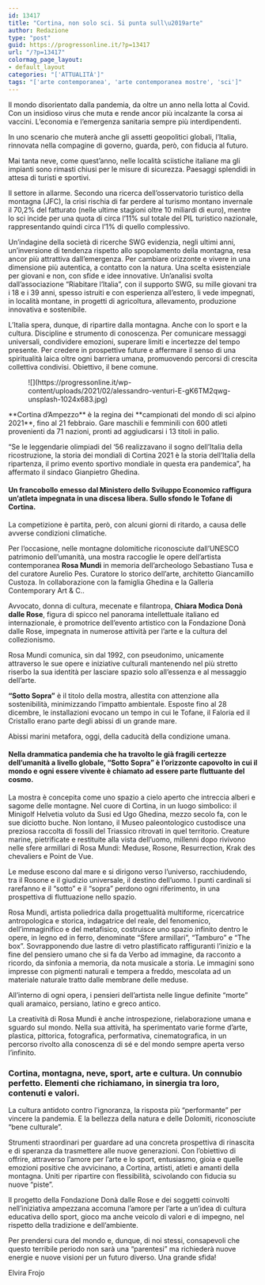 ```yaml
---
id: 13417
title: "Cortina, non solo sci. Si punta sull\u2019arte"
author: Redazione
type: "post"
guid: https://progressonline.it/?p=13417
url: "/?p=13417"
colormag_page_layout:
- default_layout
categories: "['ATTUALITÀ']"
tags: "['arte contemporanea', 'arte contemporanea mostre', 'sci']"
---
```


Il mondo disorientato dalla pandemia, da oltre un anno nella lotta al Covid. Con un insidioso virus che muta e rende ancor più incalzante la corsa ai vaccini. L’economia e l’emergenza sanitaria sempre più interdipendenti.

In uno scenario che muterà anche gli assetti geopolitici globali, l’Italia, rinnovata nella compagine di governo, guarda, però, con fiducia al futuro.

Mai tanta neve, come quest’anno, nelle località sciistiche italiane ma gli impianti sono rimasti chiusi per le misure di sicurezza. Paesaggi splendidi in attesa di turisti e sportivi.

Il settore in allarme. Secondo una ricerca dell’osservatorio turistico della montagna (JFC), la crisi rischia di far perdere al turismo montano invernale il 70,2% del fatturato (nelle ultime stagioni oltre 10 miliardi di euro), mentre lo sci incide per una quota di circa l’11% sul totale del PIL turistico nazionale, rappresentando quindi circa l’1% di quello complessivo.

Un’indagine della società di ricerche SWG evidenzia, negli ultimi anni, un’inversione di tendenza rispetto allo spopolamento della montagna, resa ancor più attrattiva dall’emergenza. Per cambiare orizzonte e vivere in una dimensione più autentica, a contatto con la natura. Una scelta esistenziale per giovani e non, con sfide e idee innovative. Un’analisi svolta dall’associazione “Riabitare l’Italia”, con il supporto SWG, su mille giovani tra i 18 e i 39 anni, spesso istruiti e con esperienza all’estero, li vede impegnati, in località montane, in progetti di agricoltura, allevamento, produzione innovativa e sostenibile.

L’Italia spera, dunque, di ripartire dalla montagna. Anche con lo sport e la cultura. Discipline e strumento di conoscenza. Per comunicare messaggi universali, condividere emozioni, superare limiti e incertezze del tempo presente. Per credere in prospettive future e affermare il senso di una spiritualità laica oltre ogni barriera umana, promuovendo percorsi di crescita collettiva condivisi. Obiettivo, il bene comune.

<div class="wp-block-image"><figure class="alignleft is-resized">![](https://progressonline.it/wp-content/uploads/2021/02/alessandro-venturi-E-gK6TM2qwg-unsplash-1024x683.jpg)</figure></div>**Cortina d’Ampezzo** è la regina dei **campionati del mondo di sci alpino 2021**, fino al 21 febbraio. Gare maschili e femminili con 600 atleti provenienti da 71 nazioni, pronti ad aggiudicarsi i 13 titoli in palio.

“Se le leggendarie olimpiadi del ‘56 realizzavano il sogno dell’Italia della ricostruzione, la storia dei mondiali di Cortina 2021 è la storia dell’Italia della ripartenza, il primo evento sportivo mondiale in questa era pandemica”, ha affermato il sindaco Gianpietro Ghedina.

#### Un francobollo emesso dal Ministero dello Sviluppo Economico raffigura un’atleta impegnata in una discesa libera. Sullo sfondo le Tofane di Cortina.

La competizione è partita, però, con alcuni giorni di ritardo, a causa delle avverse condizioni climatiche.

Per l’occasione, nelle montagne dolomitiche riconosciute dall’UNESCO patrimonio dell’umanità, una mostra raccoglie le opere dell’artista contemporanea **Rosa Mundi** in memoria dell’archeologo Sebastiano Tusa e del curatore Aurelio Pes. Curatore lo storico dell’arte, architetto Giancamillo Custoza. In collaborazione con la famiglia Ghedina e la Galleria Contemporary Art &amp; C..

Avvocato, donna di cultura, mecenate e filantropa, **Chiara Modìca Donà dalle Rose**, figura di spicco nel panorama intellettuale italiano ed internazionale, è promotrice dell’evento artistico con la Fondazione Donà dalle Rose, impegnata in numerose attività per l’arte e la cultura del collezionismo.

Rosa Mundi comunica, sin dal 1992, con pseudonimo, unicamente attraverso le sue opere e iniziative culturali mantenendo nel più stretto riserbo la sua identità per lasciare spazio solo all’essenza e al messaggio dell’arte.

**“Sotto Sopra”** è il titolo della mostra, allestita con attenzione alla sostenibilità, minimizzando l’impatto ambientale. Esposte fino al 28 dicembre, le installazioni evocano un tempo in cui le Tofane, il Faloria ed il Cristallo erano parte degli abissi di un grande mare.

Abissi marini metafora, oggi, della caducità della condizione umana.

#### Nella drammatica pandemia che ha travolto le già fragili certezze dell’umanità a livello globale, “Sotto Sopra” è l’orizzonte capovolto in cui il mondo e ogni essere vivente è chiamato ad essere parte fluttuante del cosmo. 

La mostra è concepita come uno spazio a cielo aperto che intreccia alberi e sagome delle montagne. Nel cuore di Cortina, in un luogo simbolico: il Minigolf Helvetia voluto da Susi ed Ugo Ghedina, mezzo secolo fa, con le sue diciotto buche. Non lontano, il Museo paleontologico custodisce una preziosa raccolta di fossili del Triassico ritrovati in quel territorio. Creature marine, pietrificate e restituite alla vista dell’uomo, millenni dopo rivivono nelle sfere armillari di Rosa Mundi: Meduse, Rosone, Resurrection, Krak des chevaliers e Point de Vue.

Le meduse escono dal mare e si dirigono verso l’universo, racchiudendo, tra il Rosone e il giudizio universale, il destino dell’uomo. I punti cardinali si rarefanno e il “sotto” e il “sopra” perdono ogni riferimento, in una prospettiva di fluttuazione nello spazio.

Rosa Mundi, artista poliedrica dalla progettualità multiforme, ricercatrice antropologica e storica, indagatrice del reale, del fenomenico, dell’immaginifico e del metafisico, costruisce uno spazio infinito dentro le opere, in legno ed in ferro, denominate “Sfere armillari”, “Tamburo” e “The box”. Sovrapponendo due lastre di vetro plastificato raffiguranti l’inizio e la fine del pensiero umano che si fa da Verbo ad immagine, da racconto a ricordo, da sinfonia a memoria, da nota musicale a storia. Le immagini sono impresse con pigmenti naturali e tempera a freddo, mescolata ad un materiale naturale tratto dalle membrane delle meduse.

All’interno di ogni opera, i pensieri dell’artista nelle lingue definite “morte” quali aramaico, persiano, latino e greco antico.

La creatività di Rosa Mundi è anche introspezione, rielaborazione umana e sguardo sul mondo. Nella sua attività, ha sperimentato varie forme d’arte, plastica, pittorica, fotografica, performativa, cinematografica, in un percorso rivolto alla conoscenza di sé e del mondo sempre aperta verso l’infinito.

### Cortina, montagna, neve, sport, arte e cultura. Un connubio perfetto. Elementi che richiamano, in sinergia tra loro, contenuti e valori.

La cultura antidoto contro l’ignoranza, la risposta più “performante” per vincere la pandemia. E la bellezza della natura e delle Dolomiti, riconosciute “bene culturale”.

Strumenti straordinari per guardare ad una concreta prospettiva di rinascita e di speranza da trasmettere alle nuove generazioni. Con l’obiettivo di offrire, attraverso l’amore per l’arte e lo sport, entusiasmo, gioia e quelle emozioni positive che avvicinano, a Cortina, artisti, atleti e amanti della montagna. Uniti per ripartire con flessibilità, scivolando con fiducia su nuove “piste”.

Il progetto della Fondazione Donà dalle Rose e dei soggetti coinvolti nell’iniziativa ampezzana accomuna l’amore per l’arte a un’idea di cultura educativa dello sport, gioco ma anche veicolo di valori e di impegno, nel rispetto della tradizione e dell’ambiente.

Per prendersi cura del mondo e, dunque, di noi stessi, consapevoli che questo terribile periodo non sarà una “parentesi” ma richiederà nuove energie e nuove visioni per un futuro diverso. Una grande sfida!

Elvira Frojo